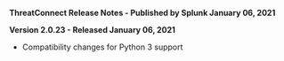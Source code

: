 **ThreatConnect Release Notes - Published by Splunk January 06, 2021**


**Version 2.0.23 - Released January 06, 2021**

* Compatibility changes for Python 3 support
